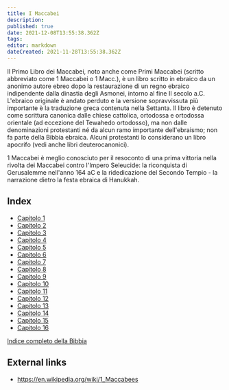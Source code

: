 ```yaml
---
title: I Maccabei
description: 
published: true
date: 2021-12-08T13:55:38.362Z
tags: 
editor: markdown
dateCreated: 2021-11-28T13:55:38.362Z
---
```


Il Primo Libro dei Maccabei, noto anche come Primi Maccabei (scritto abbreviato come 1 Maccabei o 1 Macc.), è un libro scritto in ebraico da un anonimo autore ebreo dopo la restaurazione di un regno ebraico indipendente dalla dinastia degli Asmonei, intorno al fine II secolo a.C. L'ebraico originale è andato perduto e la versione sopravvissuta più importante è la traduzione greca contenuta nella Settanta. Il libro è detenuto come scrittura canonica dalle chiese cattolica, ortodossa e ortodossa orientale (ad eccezione del Tewahedo ortodosso), ma non dalle denominazioni protestanti né da alcun ramo importante dell'ebraismo; non fa parte della Bibbia ebraica. Alcuni protestanti lo considerano un libro apocrifo (vedi anche libri deuterocanonici).

1 Maccabei è meglio conosciuto per il resoconto di una prima vittoria nella rivolta dei Maccabei contro l'Impero Seleucide: la riconquista di Gerusalemme nell'anno 164 aC e la ridedicazione del Secondo Tempio - la narrazione dietro la festa ebraica di Hanukkah.

## Index

- [Capitolo 1](/it/Bible/1_Maccabees/1)
- [Capitolo 2](/it/Bible/1_Maccabees/2)
- [Capitolo 3](/it/Bible/1_Maccabees/3)
- [Capitolo 4](/it/Bible/1_Maccabees/4)
- [Capitolo 5](/it/Bible/1_Maccabees/5)
- [Capitolo 6](/it/Bible/1_Maccabees/6)
- [Capitolo 7](/it/Bible/1_Maccabees/7)
- [Capitolo 8](/it/Bible/1_Maccabees/8)
- [Capitolo 9](/it/Bible/1_Maccabees/9)
- [Capitolo 10](/it/Bible/1_Maccabees/10)
- [Capitolo 11](/it/Bible/1_Maccabees/11)
- [Capitolo 12](/it/Bible/1_Maccabees/12)
- [Capitolo 13](/it/Bible/1_Maccabees/13)
- [Capitolo 14](/it/Bible/1_Maccabees/14)
- [Capitolo 15](/it/Bible/1_Maccabees/15)
- [Capitolo 16](/it/Bible/1_Maccabees/16)



[Indice completo della Bibbia](/it/index/bible)


## External links

- https://en.wikipedia.org/wiki/1_Maccabees